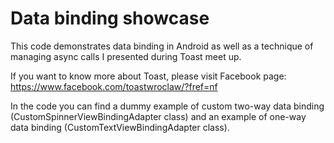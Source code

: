 # Data binding showcase
This code demonstrates data binding in Android as well as a technique of managing async calls I presented during Toast meet up.

If you want to know more about Toast, please visit Facebook page: https://www.facebook.com/toastwroclaw/?fref=nf

In the code you can find a dummy example of custom two-way data binding (CustomSpinnerViewBindingAdapter class) and an example of one-way data binding (CustomTextViewBindingAdapter class).